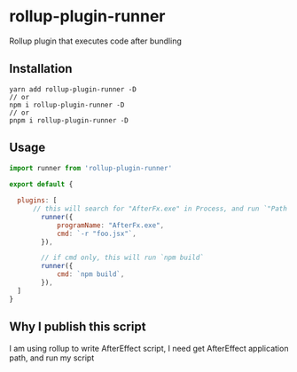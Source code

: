 # rollup-plugin-runner

Rollup plugin that executes code after bundling

## Installation

```shell
yarn add rollup-plugin-runner -D
// or
npm i rollup-plugin-runner -D
// or
pnpm i rollup-plugin-runner -D
```

## Usage

```javascript
import runner from 'rollup-plugin-runner'
 
export default {

  plugins: [
      // this will search for "AfterFx.exe" in Process, and run `"Path to AfterFx.exe" - r foo.jsx`
        runner({
            programName: "AfterFx.exe",
            cmd: `-r "foo.jsx"`,
        }),

        // if cmd only, this will run `npm build`
        runner({
            cmd: `npm build`,
        }),
  ]
}
```

## Why I publish this script

I am using rollup to write AfterEffect script, I need get AfterEffect application path, and run my script
